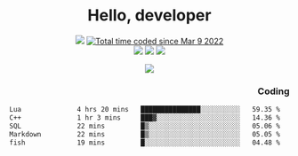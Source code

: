 # <div align='center' >Hello, developer</div>

<div align='center'>
  <a ><img src="https://img.shields.io/badge/dynamic/json?url=https%3A%2F%2Fapi.swo.moe%2Fstats%2Fgithub%2FFree-Aaron-Li&query=count&color=181717&label=GitHub&labelColor=282c34&logo=github&suffix=+follows&cacheSeconds=3600"></a>
  <a href="https://wakatime.com/@fe40087f-8eae-48dc-9950-ad0633db1591"><img src="https://wakatime.com/badge/user/fe40087f-8eae-48dc-9950-ad0633db1591.svg" alt="Total time coded since Mar 9 2022" /></a>
</div>
<div align='center'>
  <a><img src="https://img.shields.io/badge/C%2FC%2B%2B%20-%20%2375664D"></a>
  <a><img src="https://img.shields.io/badge/Kotlin%20-%20%2375664D"></a>
  <a><img src="https://img.shields.io/badge/JavaScript%20-%20%2375664D"></a>
</div>

<p align="center">
  <img src="https://readme-typing-svg.demolab.com/?lines=你好!+开发者;Hello!+ developer&font=Fira%20Code&center=true&width=380&height=50&duration=4000&pause=1000">
</p>


<div align='right'>
  <h3>Coding</h3>
</div>

<!--START_SECTION:waka-->

```txt
Lua              4 hrs 20 mins   ███████████████░░░░░░░░░░   59.35 %
C++              1 hr 3 mins     ███▓░░░░░░░░░░░░░░░░░░░░░   14.36 %
SQL              22 mins         █▒░░░░░░░░░░░░░░░░░░░░░░░   05.06 %
Markdown         22 mins         █▒░░░░░░░░░░░░░░░░░░░░░░░   05.05 %
fish             19 mins         █░░░░░░░░░░░░░░░░░░░░░░░░   04.48 %
```

<!--END_SECTION:waka-->




